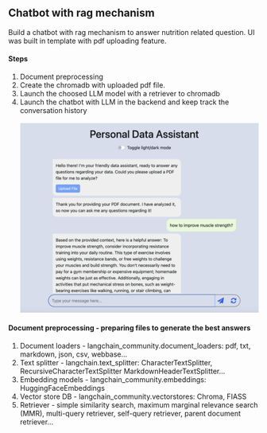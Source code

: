 ## Chatbot with rag mechanism
Build a chatbot with rag mechanism to answer nutrition related question. UI was built in template with pdf uploading feature.

#### Steps
1. Document preprocessing
2. Create the chromadb with uploaded pdf file.
3. Launch the choosed LLM model with a retriever to chromadb
4. Launch the chatbot with LLM in the backend and keep track the conversation history
\
\
![screenshot](https://github.com/hsuanyuyeh/MLApis/blob/main/chatbot_human_nutrition/rag_bot_app.png)

#### Document preprocessing - preparing files to generate the best answers
1. Document loaders - langchain_community.document_loaders: pdf, txt, markdown, json, csv, webbase...
2. Text splitter - langchain.text_splitter: CharacterTextSplitter, RecursiveCharacterTextSplitter MarkdownHeaderTextSplitter...
3. Embedding models - langchain_community.embeddings: HuggingFaceEmbeddings
4. Vector store DB - langchain_community.vectorstores: Chroma, FIASS
5. Retriever - simple similarity search, maximum marginal relevance search (MMR), multi-query retriever, self-query retriever, parent document retriever...

